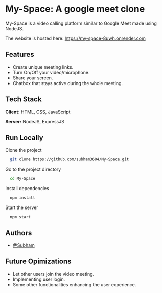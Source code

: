 
# My-Space: A google meet clone 

My-Space is a video calling platform similar to Google Meet made using NodeJS.

The website is hosted here: https://my-space-8uwh.onrender.com



## Features

- Create unique meeting links.
- Turn On/Off your video/microphone.
- Share your screen.
- Chatbox that stays active during the whole meeting.


## Tech Stack

**Client:** HTML, CSS, JavaScript

**Server:** NodeJS, ExpressJS


## Run Locally

Clone the project

```bash
  git clone https://github.com/subham3604/My-Space.git
```

Go to the project directory

```bash
  cd My-Space
```

Install dependencies

```bash
  npm install
```

Start the server

```bash
  npm start
```


## Authors

- [@Subham](https://www.github.com/subham3604)


## Future Opimizations 
* Let other users join the video meeting.
* Implementing user login.
* Some other functionalities enhancing the user experience.
